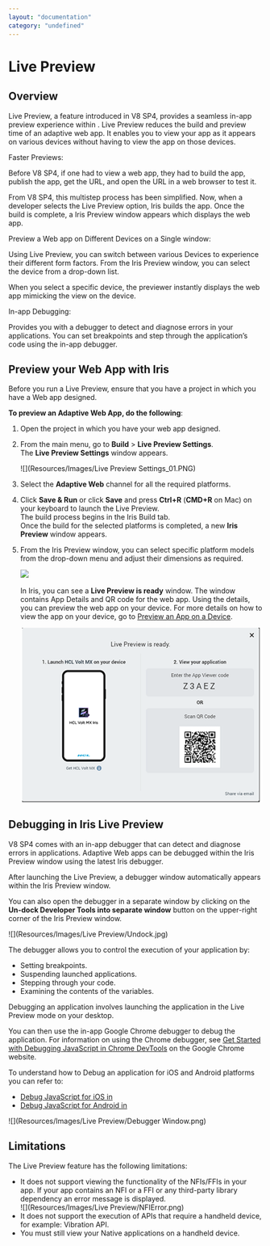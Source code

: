 ```yaml
---
layout: "documentation"
category: "undefined"
---
```

 

Live Preview
============

Overview
--------

Live Preview, a feature introduced in V8 SP4, provides a seamless in-app preview experience within . Live Preview reduces the build and preview time of an adaptive web app. It enables you to view your app as it appears on various devices without having to view the app on those devices.

Faster Previews:

Before V8 SP4, if one had to view a web app, they had to build the app, publish the app, get the URL, and open the URL in a web browser to test it.

From V8 SP4, this multistep process has been simplified. Now, when a developer selects the Live Preview option, Iris builds the app. Once the build is complete, a Iris Preview window appears which displays the web app.

Preview a Web app on Different Devices on a Single window:

Using Live Preview, you can switch between various Devices to experience their different form factors. From the Iris Preview window, you can select the device from a drop-down list.

When you select a specific device, the previewer instantly displays the web app mimicking the view on the device.

In-app Debugging:

Provides you with a debugger to detect and diagnose errors in your applications. You can set breakpoints and step through the application’s code using the in-app debugger.

Preview your Web App with Iris
------------------------------------

Before you run a Live Preview, ensure that you have a project in which you have a Web app designed.

**To preview an Adaptive Web App, do the following**:

1.  Open the project in which you have your web app designed.
2.  From the main menu, go to **Build** > **Live Preview Settings**.  
    The **Live Preview Settings** window appears.  
      
    ![](Resources/Images/Live Preview Settings_01.PNG)
3.  Select the **Adaptive Web** channel for all the required platforms.  
    
4.  Click **Save & Run** or click **Save** and press **Ctrl+R** (**CMD+R** on Mac) on your keyboard to launch the Live Preview.  
    The build process begins in the Iris Build tab.  
    Once the build for the selected platforms is completed, a new **Iris Preview** window appears.
5.  From the Iris Preview window, you can select specific platform models from the drop-down menu and adjust their dimensions as required.  
      
    ![](Resources/Images/LivePreview.PNG)  
      
    In Iris, you can see a **Live Preview is ready** window. The window contains App Details and QR code for the web app. Using the details, you can preview the web app on your device. For more details on how to view the app on your device, go to [Preview an App on a Device](../../iris_app_viewer/Content/FunctionalPreviewStarter.md).  
      
    ![](Resources/Images/wifi-qr-preview.png)  
      
    

Debugging in Iris Live Preview
------------------------------------

V8 SP4 comes with an in-app debugger that can detect and diagnose errors in applications. Adaptive Web apps can be debugged within the Iris Preview window using the latest Iris debugger.

After launching the Live Preview, a debugger window automatically appears within the Iris Preview window.

You can also open the debugger in a separate window by clicking on the **Un-dock Developer Tools into separate window** button on the upper-right corner of the Iris Preview window.

![](Resources/Images/Live Preview/Undock.jpg)

The debugger allows you to control the execution of your application by:

*   Setting breakpoints.
*   Suspending launched applications.
*   Stepping through your code.
*   Examining the contents of the variables.

Debugging an application involves launching the application in the Live Preview mode on your desktop.

You can then use the in-app Google Chrome debugger to debug the application. For information on using the Chrome debugger, see [Get Started with Debugging JavaScript in Chrome DevTools](https://developers.google.com/web/tools/chrome-devtools/javascript/) on the Google Chrome website.

To understand how to Debug an application for iOS and Android platforms you can refer to:

*   [](#SettingAndroid)[Debug JavaScript for iOS in](Inline_Debugger.htmll#DebugJavaScriptForiOSInIris)
*   [](#SettingAndroid)[Debug JavaScript for Android in](Inline_Debugger.htmll#DebugJavaScriptForAndroidInIris)

![](Resources/Images/Live Preview/Debugger Window.png)

Limitations
-----------

The Live Preview feature has the following limitations:

*   It does not support viewing the functionality of the NFIs/FFIs in your app. If your app contains an NFI or a FFI or any third-party library dependency an error message is displayed.  
    ![](Resources/Images/Live Preview/NFIError.png)
*   It does not support the execution of APIs that require a handheld device, for example: Vibration API.
*   You must still view your Native applications on a handheld device.
